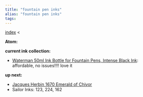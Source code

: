 ```yaml
---
title: "fountain pen inks"
alias: "fountain pen inks"
tags: 
---
```


[index](/.md) < 

**Atom:** 

**current ink collection:**
- [Waterman 50ml Ink Bottle for Fountain Pens, Intense Black Ink](https://www.amazon.com/dp/B000J3VKH0): affordable, no issues!!!! love it

**up next:**
- [Jacques Herbin 1670 Emerald of Chivor](https://www.gouletpens.com/products/jacques-herbin-1670-emerald-chivor-50ml-bottled-ink)
- Sailor Inks: 123, 224, 162 